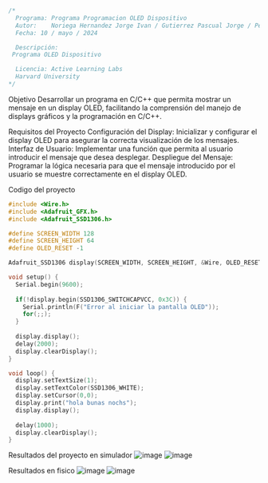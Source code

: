 ```cpp
/*
  Programa: Programa Programacion OLED Dispositivo
  Autor:    Noriega Hernandez Jorge Ivan / Gutierrez Pascual Jorge / Pelaez Flores Jhonatan
  Fecha: 10 / mayo / 2024

  Descripción:
 Programa OLED Dispositivo

  Licencia: Active Learning Labs
  Harvard University 
*/
```

Objetivo
Desarrollar un programa en C/C++ que permita mostrar un mensaje en un display OLED, facilitando la comprensión del manejo de displays gráficos y la programación en C/C++.

Requisitos del Proyecto
Configuración del Display: Inicializar y configurar el display OLED para asegurar la correcta visualización de los mensajes.
Interfaz de Usuario: Implementar una función que permita al usuario introducir el mensaje que desea desplegar.
Despliegue del Mensaje: Programar la lógica necesaria para que el mensaje introducido por el usuario se muestre correctamente en el display OLED.

Codigo del proyecto
```cpp
#include <Wire.h>
#include <Adafruit_GFX.h>
#include <Adafruit_SSD1306.h>

#define SCREEN_WIDTH 128
#define SCREEN_HEIGHT 64
#define OLED_RESET -1

Adafruit_SSD1306 display(SCREEN_WIDTH, SCREEN_HEIGHT, &Wire, OLED_RESET);

void setup() {
  Serial.begin(9600);
  
  if(!display.begin(SSD1306_SWITCHCAPVCC, 0x3C)) { 
    Serial.println(F("Error al iniciar la pantalla OLED"));
    for(;;);
  }
  
  display.display();
  delay(2000);
  display.clearDisplay();
}

void loop() {
  display.setTextSize(1);
  display.setTextColor(SSD1306_WHITE);
  display.setCursor(0,0);
  display.print("hola bunas nochs");
  display.display();
  
  delay(1000);
  display.clearDisplay();
}

```

Resultados del proyecto en simulador
![image](https://github.com/JorgeGutierrez-TEC/PicoW-TEC/assets/158111129/78c7932d-95e7-45b3-b84e-e956fb8d11cc)
![image](https://github.com/JorgeGutierrez-TEC/PicoW-TEC/assets/158111129/4bd5a050-1e87-43b2-ad3e-8574503aa2df)

Resultados en fisico 
![image](https://github.com/JorgeGutierrez-TEC/PicoW-TEC/assets/158111129/d3b83ffc-6095-4e28-ac1c-70a1b1909690)
![image](https://github.com/JorgeGutierrez-TEC/PicoW-TEC/assets/158111129/07619ba2-ac2b-4e11-b6ca-0d625876fffb)



